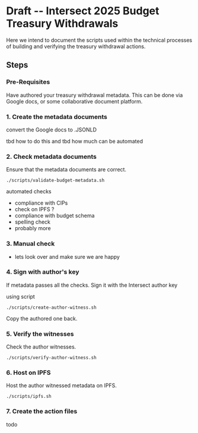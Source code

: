 # Draft --  Intersect 2025 Budget Treasury Withdrawals

Here we intend to document the scripts used within the technical processes of building and verifying the treasury withdrawal actions.

## Steps

### Pre-Requisites

Have authored your treasury withdrawal metadata.
This can be done via Google docs, or some collaborative document platform.

### 1. Create the metadata documents

convert the Google docs to .JSONLD

tbd how to do this and tbd how much can be automated

### 2. Check metadata documents

Ensure that the metadata documents are correct.

```shell
./scripts/validate-budget-metadata.sh
```

automated checks
- compliance with CIPs
- check on IPFS ?
- compliance with budget schema
- spelling check
- probably more

### 3. Manual check

- lets look over and make sure we are happy

### 4. Sign with author's key

If metadata passes all the checks.
Sign it with the Intersect author key

using script

```shell
./scripts/create-author-witness.sh
```

Copy the authored one back.

### 5. Verify the witnesses

Check the author witnesses.

```shell
./scripts/verify-author-witness.sh
```

### 6. Host on IPFS

Host the author witnessed metadata on IPFS.

```shell
./scripts/ipfs.sh
```

### 7. Create the action files

todo
